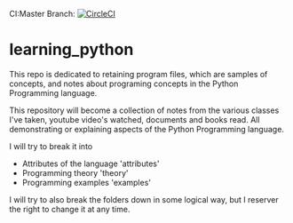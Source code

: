 CI:Master Branch: [![CircleCI](https://circleci.com/gh/taggedzi/learning_python/tree/master.svg?style=svg)](https://circleci.com/gh/taggedzi/learning_python/tree/master)

# learning_python
This repo is dedicated to retaining program files, which are samples of concepts, and notes about programing concepts in the Python Programming language.

This repository will become a collection of notes from the various classes I've taken, youtube video's watched, documents and books read. All demonstrating or explaining aspects of the Python Programming language.

I will try to break it into
* Attributes of the language 'attributes'
* Programming theory 'theory'
* Programming examples 'examples'

I will try to also break the folders down in some logical way, but I reserver the right to change it at any time.

